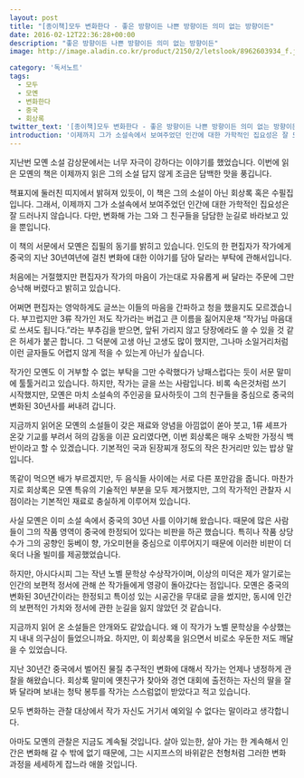 ```yaml
---
layout: post
title: "[종이책]모두 변화한다 - 좋은 방향이든 나쁜 방향이든 의미 없는 방향이든"
date: 2016-02-12T22:36:28+00:00
description: "좋은 방향이든 나쁜 방향이든 의미 없는 방향이든"
image: http://image.aladin.co.kr/product/2150/2/letslook/8962603934_f.jpg

category: '독서노트'  
tags: 
  - 모두
  - 모옌
  - 변화한다
  - 중국
  - 회상록
twitter_text: '[종이책]모두 변화한다 - 좋은 방향이든 나쁜 방향이든 의미 없는 방향이든'
introduction: '이제까지 그가 소설속에서 보여주었던 인간에 대한 가학적인 집요성은 잘 드러나지 않습니다. 다만, 변화해 가는 그와 그 친구들을 담담한 눈길로 바라보고 있을 뿐입니다.'
---
```


지난번 모옌 소설 감상문에서는 너무 자극이 강하다는 이야기를 했었습니다. 이번에 읽은 모옌의 책은 이제까지 읽은 그의 소설 답지 않게 조금은 담백한 맛을 풍깁니다.

책표지에 둘러친 띠지에서 밝혀져 있듯이, 이 책은 그의 소설이 아닌 회상록 혹은 수필집입니다. 그래서, 이제까지 그가 소설속에서 보여주었던 인간에 대한 가학적인 집요성은 잘 드러나지 않습니다. 다만, 변화해 가는 그와 그 친구들을 담담한 눈길로 바라보고 있을 뿐입니다.

이 책의 서문에서 모옌은 집필의 동기를 밝히고 있습니다. 인도의 한 편집자가 작가에게 중국의 지난 30년여년에 걸친 변화에 대한 이야기를 담아 달라는 부탁에 관해서입니다.
  
처음에는 거절했지만 편집자가 작가의 마음이 가는대로 자유롭게 써 달라는 주문에 그만 승낙해 버렸다고 밝히고 있습니다.

어쩌면 편집자는 영악하게도 글쓰는 이들의 마음을 간파하고 청을 했을지도 모르겠습니다. 부끄럽지만 3류 작가인 저도 작가라는 버겁고 큰 이름을 짊어지운채 &#8220;작가님 마음대로 쓰셔도 됩니다.&#8221;라는 부추김을 받으면, 앞뒤 가리지 않고 당장에라도 쓸 수 있을 것 같은 허세가 붙곤 합니다. 그 덕분에 고생 아닌 고생도 많이 했지만, 그나마 소일거리처럼 이런 글자들도 어렵지 않게 적을 수 있는게 아닌가 싶습니다.

작가인 모옌도 이 거부할 수 없는 부탁을 그만 수락했다가 낭패스럽다는 듯이 서문 말미에 툴툴거리고 있습니다. 하지만, 작가는 글을 쓰는 사람입니다. 비록 속은것처럼 쓰기 시작했지만, 모옌은 마치 소설속의 주인공을 묘사하듯이 그의 친구들을 중심으로 중국의 변화된 30년사를 써내려 갑니다.

지금까지 읽어온 모옌의 소설들이 갖은 재료와 양념을 아낌없이 쏟아 붓고, 1류 셰프가 온갖 기교를 부려서 혀의 감동을 이끈 요리였다면, 이번 회상록은 매우 소박한 가정식 백반이라고 할 수 있겠습니다. 기본적인 국과 된장찌개 정도의 작은 찬거리만 있는 밥상 말입니다.

똑같이 먹으면 배가 부르겠지만, 두 음식들 사이에는 서로 다른 포만감을 줍니다. 마찬가지로 회상록은 모옌 특유의 기술적인 부분을 모두 제거했지만, 그의 작가적인 관찰자 시점이라는 기본적인 재료로 충실하게 이루어져 있습니다.

사실 모옌은 이미 소설 속에서 중국의 30년 사를 이야기해 왔습니다. 때문에 많은 사람들이 그의 작품 영역이 중국에 한정되어 있다는 비판을 하곤 했습니다. 특히나 작품 상당수가 그의 공향인 둥베이 향, 가오미현을 중심으로 이루어지기 때문에 이러한 비판이 더욱더 나올 빌미를 제공했었습니다.

하지만, 아시다시피 그는 작년 노벨 문학상 수상작가이며, 이상의 미덕은 제가 알기로는 인간의 보편적 정서에 관해 쓴 작가들에게 영광이 돌아갔다는 점입니다. 모옌은 중국의 변화된 30년간이라는 한정되고 특이성 있는 시공간을 무대로 글을 썼지만, 동시에 인간의 보편적인 가치와 정서에 관한 눈길을 잃지 않았던 것 같습니다.

지금까지 읽어 온 소설들은 안개와도 같았습니다. 왜 이 작가가 노벨 문학상을 수상했는지 내내 의구심이 들었으니까요. 하지만, 이 회상록을 읽으면서 비로소 우둔한 저도 깨달을 수 있었습니다.

지난 30년간 중국에서 벌어진 물질 추구적인 변화에 대해서 작가는 언제나 냉정하게 관찰을 해왔습니다. 회상록 말미에 옛친구가 찾아와 경연 대회에 출전하는 자신의 딸을 잘 봐 달라며 보내는 청탁 봉투를 작가는 스스럼없이 받았다고 적고 있습니다.

모두 변화하는 관찰 대상에서 작가 자신도 거기서 예외일 수 없다는 말이라고 생각합니다.

아마도 모옌의 관찰은 지금도 계속될 것입니다. 살아 있는한, 살아 가는 한 계속해서 인간은 변화해 갈 수 밖에 없기 때문에, 그는 시지프스의 바위같은 천형처럼 그러한 변화 과정을 세세하게 잡느라 애쓸 것입니다.